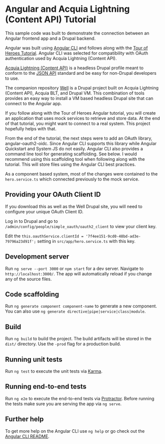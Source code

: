 # Angular and Acquia Lightning (Content API) Tutorial

This sample code was built to demonstrate the connection between an Angular frontend app and a Drupal backend.

Angular was built using [Angular CLI](https://github.com/angular/angular-cli) and follows along with the [Tour of Heroes Tutorial](https://angular.io/tutorial). Angular CLI was selected for compatibility with OAuth authentication used by Acquia Lightning (Content API).

[Acquia Lightning (Content API)](https://github.com/acquia/lightning) is a headless Drupal profile meant to conform to the [JSON API](http://jsonapi.org/) standard and be easy for non-Drupal developers to use.

The companion repository [Well](https://github.com/damontgomery/well) is a Drupal project built on Acquia Lightning (Content API), Acquia BLT, and Drupal VM. This combination of tools provides an easy way to install a VM based headless Drupal site that can connect to the Angular app.

If you follow along with the Tour of Heroes Angular tutorial, you will create an application that uses mock services to retrieve and store data. At the end of that tutorial, you might want to connect to a real system. This project hopefully helps with that.

From the end of the tutorial, the next steps were to add an OAuth library, angular-oauth2-oidc. Since Angular CLI supports this library while Angular Quickstart and System JS do not easily. Angular CLI also provides a command line tool for generating scaffolding. See below. I would recommend using this scaffolding tool when following along with the tutorial. This will store files using the Angular CLI best practices.

As a component based system, most of the changes were contained to the `hero.service.ts` which connected previously to the mock service.

## Providing your OAuth Client ID
If you download this as well as the Well Drupal site, you will need to configure your unique OAuth Client ID.

Log in to Drupal and go to `/admin/config/people/simple_oauth/oauth2_client` to view your client key.

Edit the `this.oauthService.clientId = '7f4ee151-9cd0-48bd-ad3e-79796a23d91f';` setting in `src/app/hero.service.ts` with this key.

## Development server

Run `ng serve --port 3000` or `npm start` for a dev server. Navigate to `http://localhost:3000/`. The app will automatically reload if you change any of the source files.

## Code scaffolding

Run `ng generate component component-name` to generate a new component. You can also use `ng generate directive|pipe|service|class|module`.

## Build

Run `ng build` to build the project. The build artifacts will be stored in the `dist/` directory. Use the `-prod` flag for a production build.

## Running unit tests

Run `ng test` to execute the unit tests via [Karma](https://karma-runner.github.io).

## Running end-to-end tests

Run `ng e2e` to execute the end-to-end tests via [Protractor](http://www.protractortest.org/).
Before running the tests make sure you are serving the app via `ng serve`.

## Further help

To get more help on the Angular CLI use `ng help` or go check out the [Angular CLI README](https://github.com/angular/angular-cli/blob/master/README.md).
